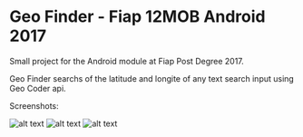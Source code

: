 # Geo Finder - Fiap 12MOB Android 2017
Small project for the Android module at Fiap Post Degree 2017.

Geo Finder searchs of the latitude and longite of any text search input using Geo Coder api.

Screenshots:

![alt text](https://s30.postimg.org/br4j2abqp/main1.png "Tela 1")        ![alt text](https://s2.postimg.org/tv670zctl/screen2.png "Tela 2") ![alt text](https://s17.postimg.org/9iil9gqnz/screen3.png "Tela 3")


 
